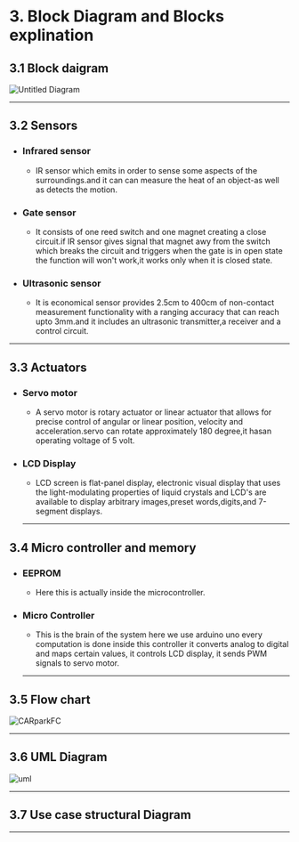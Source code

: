

 # 3. Block Diagram and Blocks explination
   ## 3.1 Block daigram
  
  ![Untitled Diagram](https://user-images.githubusercontent.com/98831772/155781662-5d3a7bac-73cc-4588-a772-1342c4873179.png)
  
--------
## 3.2 Sensors
 * ### Infrared sensor
     * IR sensor which emits in order to sense some aspects of the surroundings.and it can can measure the heat of an object-as well as detects the motion.
 * ### Gate sensor
     * It consists of one reed switch and one magnet creating a close circuit.if IR sensor gives signal that magnet awy from the switch which breaks the circuit and triggers when the gate is in open state the function will won't work,it works only when it is closed state.
 * ### Ultrasonic sensor
     * It is economical sensor provides 2.5cm to 400cm of non-contact measurement functionality with a ranging accuracy that can reach upto 3mm.and it includes an ultrasonic transmitter,a receiver and a control circuit.
 --------
 ## 3.3  Actuators
 * ### Servo motor
     * A servo motor is rotary actuator or linear actuator that allows for precise control of angular or linear position, velocity and acceleration.servo can rotate approximately 180 degree,it hasan operating voltage of 5 volt.
 * ### LCD Display
     * LCD screen is flat-panel display, electronic visual display that uses the light-modulating properties of liquid crystals and LCD's are available to display arbitrary images,preset words,digits,and 7-segment displays.
     -------
  ## 3.4 Micro controller and memory
  * ### EEPROM
    * Here this is actually inside the microcontroller.
* ### Micro Controller 
    * This is the brain of the system here we use arduino uno every computation is done inside this controller it converts analog to digital and maps certain values, it controls LCD display, it sends PWM signals to servo motor.
     ---------------------
## 3.5 Flow chart

![CARparkFC](https://user-images.githubusercontent.com/98831772/155834454-6f89fee3-2eca-4dbc-a2d1-6ee1d5007b8c.png)


----

## 3.6 UML Diagram

![uml](https://user-images.githubusercontent.com/98831772/156926885-f13da2f1-21c2-4f00-a89f-cc05442899d8.png)


-------------------

## 3.7 Use case structural Diagram


---------------------------
